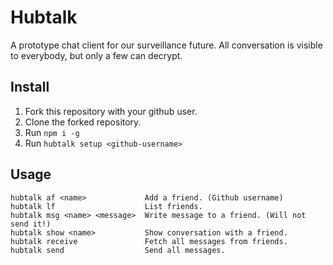 # Hubtalk

A prototype chat client for our surveillance future. All conversation is visible to everybody, but only a few can decrypt.

## Install

1. Fork this repository with your github user.
2. Clone the forked repository.
3. Run `npm i -g`
4. Run `hubtalk setup <github-username>`

## Usage

    hubtalk af <name>             Add a friend. (Github username)
    hubtalk lf                    List friends.
    hubtalk msg <name> <message>  Write message to a friend. (Will not send it!)
    hubtalk show <name>           Show conversation with a friend.
    hubtalk receive               Fetch all messages from friends.
    hubtalk send                  Send all messages.
